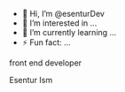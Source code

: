 - 👋 Hi, I’m @esenturDev
- 👀 I’m interested in ...
- 🌱 I’m currently learning ...
- ⚡ Fun fact: ...

front end developer

Esentur Ism
<!---
esenturDev/esenturDev is a ✨ special ✨ repository because its `README.md` (this file) appears on your GitHub profile.
You can click the Preview link to take a look at your changes.
--->
